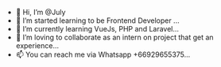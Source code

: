 - 👋 Hi, I’m @July
- 👀 I’m started learning to be Frontend Developer ...
- 🌱 I’m currently learning VueJs, PHP and Laravel...
- 💞️ I’m loving to collaborate as an intern on project that get an experience...
- 📫 You can reach me via Whatsapp +66929655375...

<!---
Ju-galaxy/Ju-galaxy is a ✨ special ✨ repository because its `README.md` (this file) appears on your GitHub profile.
You can click the Preview link to take a look at your changes.
--->
